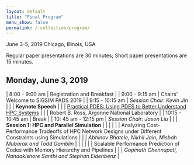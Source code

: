 ```yaml
---
layout: default
title: "Final Program"
menu_show: false
permalink: /:collection/program/
---
```


June 3-5, 2019
Chicago, Illinois, USA

Regular paper presentations are 30 minutes; Short paper presentations are 15 minutes.

## Monday, June 3, 2019

| 8:00 - 9:00 am | Registration and Breakfast |
| 9:00 - 9:15 am | Chairs' Welcome to SIGSIM PADS 2019 |
| 9:15 - 10:15 am | *Session Chair: Kevin Jin* |
| | **Keynote Speech** |
| | [Practical PDES: Using PDES to Better Understand HPC Systems](keynote1.html) |
| | Robert B. Ross, Argonne National Laboratory |
| 10:15 - 10:45 am | Break |
| 10: 45 am - 12:15 pm | *Session Chair: Jason Liu* |
| | **Session 1: HPC and Parallel Simulation** |
| | |
| | Analyzing Cost-Performance Tradeoffs of HPC Network Designs under Different Constraints using Simulations |
| | *Abhinav Bhatele, Nikhil Jain, Misbah Mubarak and Todd Gamblin* |
| | |
| | Scalable Performance Prediction of Codes with Memory Hierarchy and Pipelines |
| | *Gopinath Chennupati, Nandakishore Santhi and Stephan Eidenbenz* |
